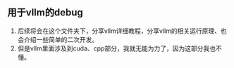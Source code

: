 ## 用于vllm的debug
1. 后续将会在这个文件夹下，分享vllm详细教程，分享vllm的相关运行原理、也会介绍一些简单的二次开发。
2. 但是vllm里面涉及到cuda、cpp部分，我就无能为力了，因为这部分我也不懂。
